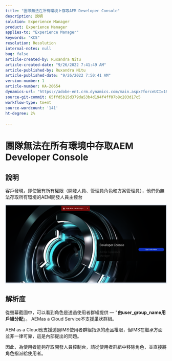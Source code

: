 ```yaml
---
title: "團隊無法在所有環境上存取AEM Developer Console"
description: 說明
solution: Experience Manager
product: Experience Manager
applies-to: "Experience Manager"
keywords: "KCS"
resolution: Resolution
internal-notes: null
bug: false
article-created-by: Ruxandra Nitu
article-created-date: "9/26/2022 7:41:49 AM"
article-published-by: Ruxandra Nitu
article-published-date: "9/26/2022 7:50:41 AM"
version-number: 1
article-number: KA-20654
dynamics-url: "https://adobe-ent.crm.dynamics.com/main.aspx?forceUCI=1&pagetype=entityrecord&etn=knowledgearticle&id=d4a7c7a8-6e3d-ed11-9db1-002248086a73"
source-git-commit: 65ffd5b15d379da53b4d194f4ff07b8c203d17c5
workflow-type: tm+mt
source-wordcount: '141'
ht-degree: 2%

---
```


# 團隊無法在所有環境中存取AEM Developer Console

## 說明


客戶發現，即使擁有所有權限（開發人員、管理員角色和方案管理員），他們仍無法存取所有環境的AEM開發人員主控台

![](assets/___c5e8bdde-6f3d-ed11-9db1-002248086a73___.png)


## 解析度


從螢幕截圖中，可以看到角色是透過使用者群組提供 — &quot;<b>由user_group_name用戶組分配</b>」。
AEMas a Cloud Service不支援巢狀群組。

AEM as a Cloud應支援透過IMS使用者群組指派的產品權限，但IMS在繼承方面並非一律可靠，這是內部提出的問題。



因此，為使用者能夠存取開發人員控制台，請從使用者群組中移除角色，並直接將角色指派給使用者。
